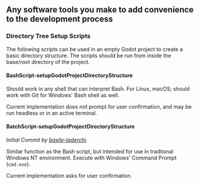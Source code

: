## Any software tools you make to add convenience to the development process

### Directory Tree Setup Scripts

The following scripts can be used in an empty Godot project to create a basic directory structure. The scripts should be run from inside the base/root directory of the project.

#### BashScript-setupGodotProjectDirectoryStructure

Should work in any shell that can interpret Bash. For Linux, macOS; should work with Git for Windows' Bash shell as well.

Current implementation does not prompt for user confirmation, and may be run headless or in an active terminal.

#### BatchScript-setupGodotProjectDirectoryStructure

*Initial Commit by [basile-laderchi](https://github.com/basile-laderchi).*

Similar function as the Bash script, but intended for use in traditonal Windows NT environment. Execute with Windows' Command Prompt (`cmd.exe`).

Current implementation asks for user confirmation.
